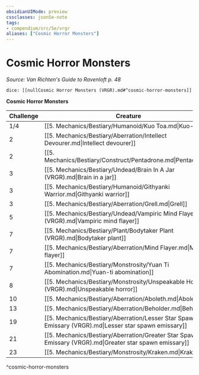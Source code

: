 ```yaml
---
obsidianUIMode: preview
cssclasses: json5e-note
tags:
- compendium/src/5e/vrgr
aliases: ["Cosmic Horror Monsters"]
---
```

# Cosmic Horror Monsters
*Source: Van Richten's Guide to Ravenloft p. 48* 

`dice: [[nullCosmic Horror Monsters (VRGR).md#^cosmic-horror-monsters]]`

**Cosmic Horror Monsters**

| Challenge | Creature | Source |
|-----------|----------|--------|
| 1/4 | [[5. Mechanics/Bestiary/Humanoid/Kuo Toa.md\|Kuo-toa]] | "MM" |
| 2 | [[5. Mechanics/Bestiary/Aberration/Intellect Devourer.md\|Intellect devourer]] | "MM" |
| 2 | [[5. Mechanics/Bestiary/Construct/Pentadrone.md\|Pentadrone]] | "MM" |
| 3 | [[5. Mechanics/Bestiary/Undead/Brain In A Jar (VRGR).md\|Brain in a jar]] | VGR |
| 3 | [[5. Mechanics/Bestiary/Humanoid/Githyanki Warrior.md\|Githyanki warrior]] | "MM" |
| 3 | [[5. Mechanics/Bestiary/Aberration/Grell.md\|Grell]] | "MM" |
| 5 | [[5. Mechanics/Bestiary/Undead/Vampiric Mind Flayer (VRGR).md\|Vampiric mind flayer]] | VGR |
| 7 | [[5. Mechanics/Bestiary/Plant/Bodytaker Plant (VRGR).md\|Bodytaker plant]] | VGR |
| 7 | [[5. Mechanics/Bestiary/Aberration/Mind Flayer.md\|Mind flayer]] | "MM" |
| 7 | [[5. Mechanics/Bestiary/Monstrosity/Yuan Ti Abomination.md\|Yuan-ti abomination]] | "MM" |
| 8 | [[5. Mechanics/Bestiary/Monstrosity/Unspeakable Horror (VRGR).md\|Unspeakable horror]] | VGR |
| 10 | [[5. Mechanics/Bestiary/Aberration/Aboleth.md\|Aboleth]] | "MM" |
| 13 | [[5. Mechanics/Bestiary/Aberration/Beholder.md\|Beholder]] | "MM" |
| 19 | [[5. Mechanics/Bestiary/Aberration/Lesser Star Spawn Emissary (VRGR).md\|Lesser star spawn emissary]] | VGR |
| 21 | [[5. Mechanics/Bestiary/Aberration/Greater Star Spawn Emissary (VRGR).md\|Greater star spawn emissary]] | VGR |
| 23 | [[5. Mechanics/Bestiary/Monstrosity/Kraken.md\|Kraken]] | "MM" |
^cosmic-horror-monsters